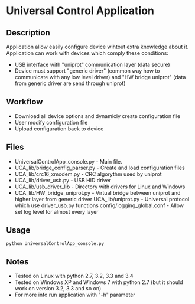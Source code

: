 # Universal Control Application

## Description
 Application allow easily configure device wihtout extra knowledge about it.
 Application can work with devices which comply these conditions:
 * USB interface with "uniprot" communication layer (data secure)
 * Device must support "generic driver" (common way how to communicate with
   any low level driver) and "HW bridge uniprot" (data from generic driver are
   send through uniprot)
 

## Workflow
 * Download all device options and dynamicly create configuration file
 * User modify configuration file
 * Upload configuration back to device 
 
## Files
 * UniversalControlApp_console.py - Main file.
 * UCA_lib/bridge_config_parser.py - Create and load configuration files 
 * UCA_lib/crc16_xmodem.py - CRC algorythm used by uniprot
 * UCA_lib/driver_usb.py - USB HID driver
 * UCA_lib/usb_driver_lib - Directory with drivers for Linux and Windows
 * UCA_lib/HW_bridge_uniprot.py - Virtual bridge between uniprot and higher
   layer from generic driver
   UCA_lib/uniprot.py - Universal protocol which use driver_usb.py functions
   config/logging_global.conf - Allow set log level for almost every layer

## Usage
 `python UniversalControlApp_console.py`
 
## Notes
 * Tested on Linux with python 2.7, 3.2, 3.3 and 3.4
 * Tested on Windows XP and Windows 7 with python 2.7 (but it should work on
   version 3.2, 3.3 and so on)
 * For more info run application with "-h" parameter
